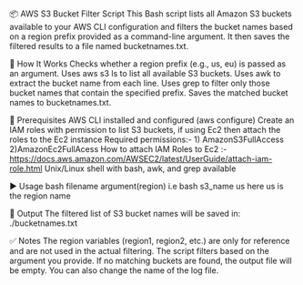 📦 AWS S3 Bucket Filter Script
This Bash script lists all Amazon S3 buckets available to your AWS CLI configuration and filters the bucket names based on a region prefix provided as a command-line argument. It then saves the filtered results to a file named bucketnames.txt.

🚀 How It Works
Checks whether a region prefix (e.g., us, eu) is passed as an argument.
Uses aws s3 ls to list all available S3 buckets.
Uses awk to extract the bucket name from each line.
Uses grep to filter only those bucket names that contain the specified prefix.
Saves the matched bucket names to bucketnames.txt.

🧰 Prerequisites
AWS CLI installed and configured (aws configure)
Create an IAM roles with permission to list S3 buckets, if using Ec2 then attach the roles to the Ec2 instance
Required permissions:- 1) AmazonS3FullAccess 2)AmazonEc2FullAcess
How to attach IAM Roles to Ec2 :- https://docs.aws.amazon.com/AWSEC2/latest/UserGuide/attach-iam-role.html
Unix/Linux shell with bash, awk, and grep available

▶️ Usage
bash filename argument(region) i.e bash s3_name us here us is the region name

📁 Output
The filtered list of S3 bucket names will be saved in: ./bucketnames.txt
 

✅ Notes
The region variables (region1, region2, etc.) are only for reference and are not used in the actual filtering. The script filters based on the argument you provide.
If no matching buckets are found, the output file will be empty.
You can also change the name of the log file.

